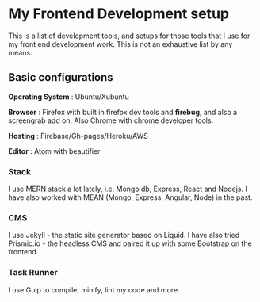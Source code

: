 # My Frontend Development setup

This is a list of development tools, and setups for those tools that I use for my front end development work. This is not an exhaustive list by any means.

## Basic configurations

**Operating System** : Ubuntu/Xubuntu

**Browser** : Firefox with built in firefox dev tools and **firebug**, and also a screengrab add on. Also Chrome with chrome developer tools.

**Hosting** : Firebase/Gh-pages/Heroku/AWS

**Editor** : Atom with beautifier

### Stack

I use MERN stack a lot lately, i.e. Mongo db, Express, React and Nodejs. I have also worked with MEAN (Mongo, Express, Angular, Node) in the past.

### CMS

I use Jekyll - the static site generator based on Liquid. I have also tried Prismic.io - the headless CMS and paired it up with some Bootstrap on the frontend.

### Task Runner

I use Gulp to compile, minify, lint my code and more.
